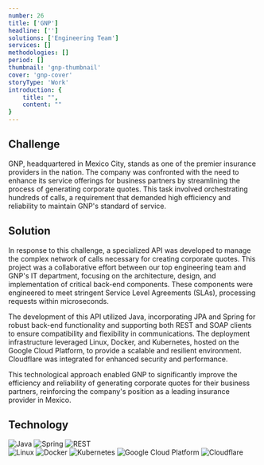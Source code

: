 ```yaml
---
number: 26
title: ['GNP']
headline: ['']
solutions: ['Engineering Team']
services: []
methodologies: []
period: []
thumbnail: 'gnp-thumbnail'
cover: 'gnp-cover'
storyType: 'Work'
introduction: {
    title: "",
    content: ""
}
---
```


## Challenge

GNP, headquartered in Mexico City, stands as one of the premier insurance providers in the nation. The company was confronted with the need to enhance its service offerings for business partners by streamlining the process of generating corporate quotes. This task involved orchestrating hundreds of calls, a requirement that demanded high efficiency and reliability to maintain GNP's standard of service.

## Solution

In response to this challenge, a specialized API was developed to manage the complex network of calls necessary for creating corporate quotes. This project was a collaborative effort between our top engineering team and GNP's IT department, focusing on the architecture, design, and implementation of critical back-end components. These components were engineered to meet stringent Service Level Agreements (SLAs), processing requests within microseconds.

The development of this API utilized Java, incorporating JPA and Spring for robust back-end functionality and supporting both REST and SOAP clients to ensure compatibility and flexibility in communications. The deployment infrastructure leveraged Linux, Docker, and Kubernetes, hosted on the Google Cloud Platform, to provide a scalable and resilient environment. Cloudflare was integrated for enhanced security and performance.

This technological approach enabled GNP to significantly improve the efficiency and reliability of generating corporate quotes for their business partners, reinforcing the company's position as a leading insurance provider in Mexico.

## Technology

<div class="story_story__mainContent__technologies__v5XXm">
  <div class="story_story__mainContent__technologies__images__6NSg5">
    <div>
      <img loading="lazy" src="/technologies/java.svg" alt="Java"/>
      <img loading="lazy" src="/technologies/spring.svg" alt="Spring"/>
      <img loading="lazy" src="/technologies/rest.svg" alt="REST"/>
    </div>
  </div>
  <div class="story_story__mainContent__technologies__images__6NSg5">
    <div>
      <img loading="lazy" src="/technologies/linux.svg" alt="Linux"/>
      <img loading="lazy" src="/technologies/docker.svg" alt="Docker"/>
      <img loading="lazy" src="/technologies/kubernetes.svg" alt="Kubernetes"/>
      <img loading="lazy" src="/technologies/gcloud.svg" alt="Google Cloud Platform"/>
      <img loading="lazy" src="/technologies/cloudflare.svg" alt="Cloudflare"/>
    </div>
  </div>
</div>
